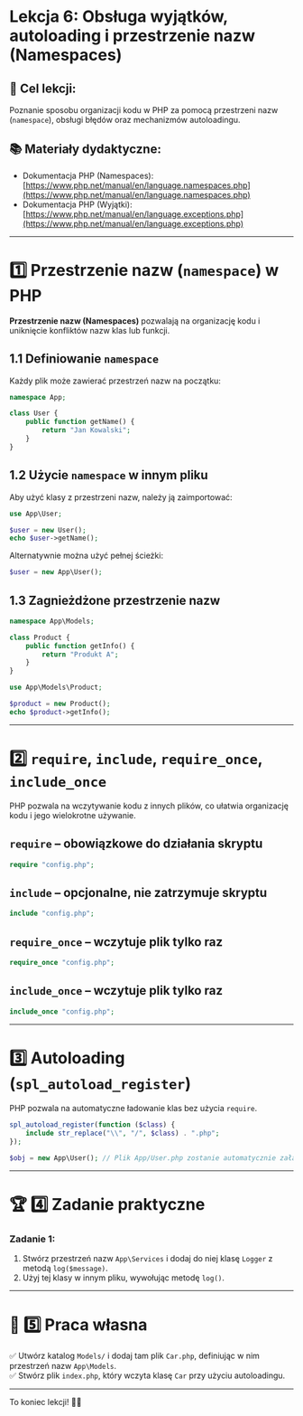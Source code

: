 
# Lekcja 6: Obsługa wyjątków, autoloading i przestrzenie nazw (Namespaces)

## 🎯 Cel lekcji:
Poznanie sposobu organizacji kodu w PHP za pomocą przestrzeni nazw (`namespace`), obsługi błędów oraz mechanizmów autoloadingu.

## 📚 Materiały dydaktyczne:
- Dokumentacja PHP (Namespaces): [https://www.php.net/manual/en/language.namespaces.php](https://www.php.net/manual/en/language.namespaces.php)
- Dokumentacja PHP (Wyjątki): [https://www.php.net/manual/en/language.exceptions.php](https://www.php.net/manual/en/language.exceptions.php)

---

# 1️⃣ Przestrzenie nazw (`namespace`) w PHP

**Przestrzenie nazw (Namespaces)** pozwalają na organizację kodu i uniknięcie konfliktów nazw klas lub funkcji.

## **1.1 Definiowanie `namespace`**
Każdy plik może zawierać przestrzeń nazw na początku:

```php
namespace App;

class User {
    public function getName() {
        return "Jan Kowalski";
    }
}
```

## **1.2 Użycie `namespace` w innym pliku**
Aby użyć klasy z przestrzeni nazw, należy ją zaimportować:

```php
use App\User;

$user = new User();
echo $user->getName();
```

Alternatywnie można użyć pełnej ścieżki:

```php
$user = new App\User();
```

## **1.3 Zagnieżdżone przestrzenie nazw**
```php
namespace App\Models;

class Product {
    public function getInfo() {
        return "Produkt A";
    }
}
```

```php
use App\Models\Product;

$product = new Product();
echo $product->getInfo();
```

---

# 2️⃣ `require`, `include`, `require_once`, `include_once`

PHP pozwala na wczytywanie kodu z innych plików, co ułatwia organizację kodu i jego wielokrotne używanie.

## **`require` – obowiązkowe do działania skryptu**
```php
require "config.php";
```

## **`include` – opcjonalne, nie zatrzymuje skryptu**
```php
include "config.php";
```

## **`require_once` – wczytuje plik tylko raz**
```php
require_once "config.php";
```

## **`include_once` – wczytuje plik tylko raz**
```php
include_once "config.php";
```

---

# 3️⃣ Autoloading (`spl_autoload_register`)

PHP pozwala na automatyczne ładowanie klas bez użycia `require`.

```php
spl_autoload_register(function ($class) {
    include str_replace("\\", "/", $class) . ".php";
});

$obj = new App\User(); // Plik App/User.php zostanie automatycznie załadowany
```

---

# 🏆 4️⃣ Zadanie praktyczne

### **Zadanie 1:**
1. Stwórz przestrzeń nazw `App\Services` i dodaj do niej klasę `Logger` z metodą `log($message)`.
2. Użyj tej klasy w innym pliku, wywołując metodę `log()`.

---

# 📌 5️⃣ Praca własna

✅ Utwórz katalog `Models/` i dodaj tam plik `Car.php`, definiując w nim przestrzeń nazw `App\Models`.  
✅ Stwórz plik `index.php`, który wczyta klasę `Car` przy użyciu autoloadingu.

---

To koniec lekcji! 🎯🚀
